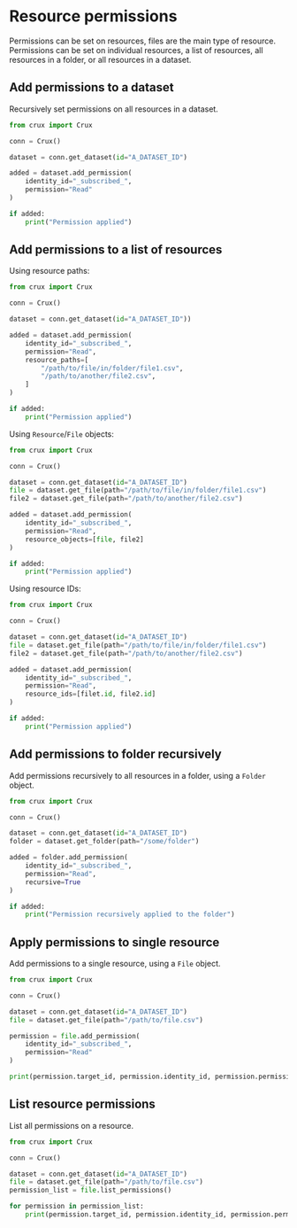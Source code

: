 # Resource permissions

Permissions can be set on resources, files are the main type of resource. Permissions can be set on individual resources, a list of resources, all resources in a folder, or all resources in a dataset.

## Add permissions to a dataset

Recursively set permissions on all resources in a dataset.

```python
from crux import Crux

conn = Crux()

dataset = conn.get_dataset(id="A_DATASET_ID")

added = dataset.add_permission(
    identity_id="_subscribed_",
    permission="Read"
)

if added:
    print("Permission applied")
```

## Add permissions to a list of resources

Using resource paths:

```python
from crux import Crux

conn = Crux()

dataset = conn.get_dataset(id="A_DATASET_ID"))

added = dataset.add_permission(
    identity_id="_subscribed_",
    permission="Read",
    resource_paths=[
        "/path/to/file/in/folder/file1.csv",
        "/path/to/another/file2.csv",
    ]
)

if added:
    print("Permission applied")
```

Using `Resource`/`File` objects:

```python
from crux import Crux

conn = Crux()

dataset = conn.get_dataset(id="A_DATASET_ID")
file = dataset.get_file(path="/path/to/file/in/folder/file1.csv")
file2 = dataset.get_file(path="/path/to/another/file2.csv")

added = dataset.add_permission(
    identity_id="_subscribed_",
    permission="Read",
    resource_objects=[file, file2]
)

if added:
    print("Permission applied")
```

Using resource IDs:

```python
from crux import Crux

conn = Crux()

dataset = conn.get_dataset(id="A_DATASET_ID")
file = dataset.get_file(path="/path/to/file/in/folder/file1.csv")
file2 = dataset.get_file(path="/path/to/another/file2.csv")

added = dataset.add_permission(
    identity_id="_subscribed_",
    permission="Read",
    resource_ids=[filet.id, file2.id]
)

if added:
    print("Permission applied")
```

## Add permissions to folder recursively

Add permissions recursively to all resources in a folder, using a `Folder` object.

```python
from crux import Crux

conn = Crux()

dataset = conn.get_dataset(id="A_DATASET_ID")
folder = dataset.get_folder(path="/some/folder")

added = folder.add_permission(
    identity_id="_subscribed_",
    permission="Read",
    recursive=True
)

if added:
    print("Permission recursively applied to the folder")
```

## Apply permissions to single resource

Add permissions to a single resource, using a `File` object.

```python
from crux import Crux

conn = Crux()

dataset = conn.get_dataset(id="A_DATASET_ID")
file = dataset.get_file(path="/path/to/file.csv")

permission = file.add_permission(
    identity_id="_subscribed_",
    permission="Read"
)

print(permission.target_id, permission.identity_id, permission.permission_name)
```

## List resource permissions

List all permissions on a resource.

```python
from crux import Crux

conn = Crux()

dataset = conn.get_dataset(id="A_DATASET_ID")
file = dataset.get_file(path="/path/to/file.csv")
permission_list = file.list_permissions()

for permission in permission_list:
    print(permission.target_id, permission.identity_id, permission.permission_name)
```
